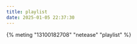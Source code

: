 ```yaml
---
title: playlist
date: 2025-01-05 22:37:30
---
```


 <!-- 简单示例 (id, server, type)  -->
{% meting "13100182708" "netease" "playlist" %}